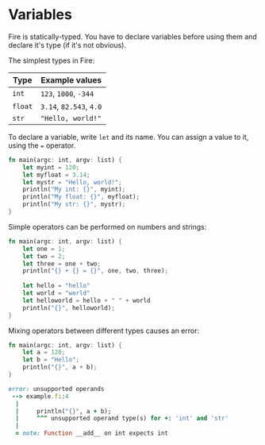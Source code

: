 # Variables

Fire is statically-typed. You have to declare variables before using them and declare it's type (if it's not obvious).

The simplest types in Fire:

| **Type** | **Example values**       |
|----------|--------------------------|
| `int`    | `123`, `1000`, `-344`    |
| `float`  | `3.14`, `82.543`, `4.0`  |
| `str`    | `"Hello, world!"`        |

To declare a variable, write `let` and its name.
You can assign a value to it, using the `=` operator.

```rust
fn main(argc: int, argv: list) {
    let myint = 120;
    let myfloat = 3.14;
    let mystr = "Hello, world!";
    println("My int: {}", myint);
    println("My float: {}", myfloat);
    println("My str: {}", mystr);
}
```

Simple operators can be performed on numbers and strings:

```rust
fn main(argc: int, argv: list) {
    let one = 1;
    let two = 2;
    let three = one + two;
    println("{} + {} = {}", one, two, three);
    
    let hello = "hello"
    let world = "world"
    let helloworld = hello + " " + world
    println("{}", helloworld);
}
```

Mixing operators between different types causes an error:

```rust
fn main(argc: int, argv: list) {
    let a = 120;
    let b = "Hello";
    println("{}", a + b);
}
```

```ruby
error: unsupported operands
 --> example.fi:4
  |
  |     println("{}", a + b);
  |     ^^^ unsupported operand type(s) for +: 'int' and 'str'
  |
  = note: Function __add__ on int expects int
```
